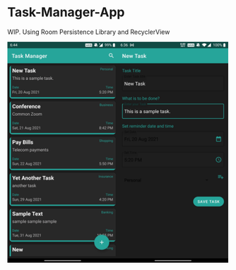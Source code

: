 # Task-Manager-App
WIP. Using Room Persistence Library and RecyclerView

<img src="readme/Screenshot_20210820-184418.jpg" height=500px width=250px><img src="readme/Screenshot_20210820-183619.jpg" height=500px width=250px>

